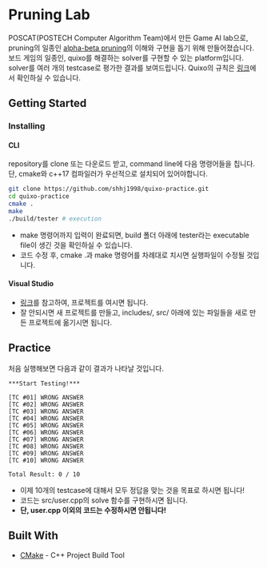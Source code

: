 # Pruning Lab

POSCAT(POSTECH Computer Algorithm Team)에서 만든 Game AI lab으로, pruning의 일종인 [alpha-beta pruning](https://ko.wikipedia.org/wiki/%EC%95%8C%ED%8C%8C-%EB%B2%A0%ED%83%80_%EA%B0%80%EC%A7%80%EC%B9%98%EA%B8%B0)의 이해와 구현을 돕기 위해 만들어졌습니다. 보드 게임의 일종인, quixo를 해결하는 solver를 구현할 수 있는 platform입니다. solver를 여러 개의 testcase로 평가한 결과를 보여드립니다. Quixo의 규칙은 [링크](https://www.ultraboardgames.com/quixo/game-rules.php)에서 확인하실 수 있습니다.

## Getting Started

### Installing

#### CLI

repository를 clone 또는 다운로드 받고, command line에 다음 명령어들을 칩니다. 단, cmake와 c++17 컴파일러가 우선적으로 설치되어 있어야합니다.

```bash
git clone https://github.com/shhj1998/quixo-practice.git
cd quixo-practice
cmake .
make
./build/tester # execution
```

- make 명령어까지 입력이 완료되면, build 폴더 아래에 tester라는 executable file이 생긴 것을 확인하실 수 있습니다.
- 코드 수정 후, cmake .과 make 명령어를 차례대로 치시면 실행파일이 수정될 것입니다.

#### Visual Studio

- [링크](https://docs.microsoft.com/ko-kr/cpp/build/cmake-projects-in-visual-studio?view=vs-2019)를 참고하여, 프로젝트를 여시면 됩니다.
- 잘 안되시면 새 프로젝트를 만들고, includes/, src/ 아래에 있는 파일들을 새로 만든 프로젝트에 옮기시면 됩니다.

## Practice

처음 실행해보면 다음과 같이 결과가 나타날 것입니다.

```
***Start Testing!***

[TC #01] WRONG ANSWER
[TC #02] WRONG ANSWER
[TC #03] WRONG ANSWER
[TC #04] WRONG ANSWER
[TC #05] WRONG ANSWER
[TC #06] WRONG ANSWER
[TC #07] WRONG ANSWER
[TC #08] WRONG ANSWER
[TC #09] WRONG ANSWER
[TC #10] WRONG ANSWER

Total Result: 0 / 10
```

- 이제 10개의 testcase에 대해서 모두 정답을 맞는 것을 목표로 하시면 됩니다!
- 코드는 src/user.cpp의 solve 함수를 구현하시면 됩니다. 
- **단, user.cpp 이외의 코드는 수정하시면 안됩니다!**

## Built With

* [CMake](https://cmake.org/) - C++ Project Build Tool
